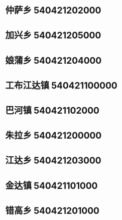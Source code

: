 # 仲萨乡 540421202000
# 加兴乡 540421205000
# 娘蒲乡 540421204000
# 工布江达镇 540421100000
# 巴河镇 540421102000
# 朱拉乡 540421200000
# 江达乡 540421203000
# 金达镇 540421101000
# 错高乡 540421201000
